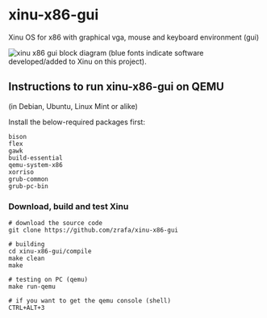 # xinu-x86-gui
Xinu OS for x86 with graphical vga, mouse and keyboard environment (gui)

![xinu x86 gui block diagram (blue fonts indicate software developed/added to Xinu on this project).](https://raw.githubusercontent.com/zrafa/xinu-x86-gui/main/web/pieces.jpg)

## Instructions to run xinu-x86-gui on QEMU

(in Debian, Ubuntu, Linux Mint or alike)

Install the below-required packages first:

```
bison
flex
gawk
build-essential
qemu-system-x86
xorriso
grub-common
grub-pc-bin
```



### Download, build and test Xinu

```
# download the source code
git clone https://github.com/zrafa/xinu-x86-gui

# building
cd xinu-x86-gui/compile
make clean
make

# testing on PC (qemu)
make run-qemu

# if you want to get the qemu console (shell)
CTRL+ALT+3
```



